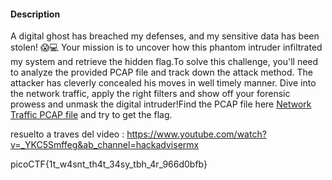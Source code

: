 #### Description

A digital ghost has breached my defenses, and my sensitive data has been stolen! 😱💻 Your mission is to uncover how this phantom intruder infiltrated my system and retrieve the hidden flag.To solve this challenge, you'll need to analyze the provided PCAP file and track down the attack method. The attacker has cleverly concealed his moves in well timely manner. Dive into the network traffic, apply the right filters and show off your forensic prowess and unmask the digital intruder!Find the PCAP file here [Network Traffic PCAP file](https://challenge-files.picoctf.net/c_verbal_sleep/3fe089c41615b9413666bedca922e07bf6ad8894a3dabd2737735143ad2396cf/myNetworkTraffic.pcap) and try to get the flag.

resuelto a traves del video : https://www.youtube.com/watch?v=_YKC5Smffeg&ab_channel=hackadvisermx 

picoCTF{1t_w4snt_th4t_34sy_tbh_4r_966d0bfb}